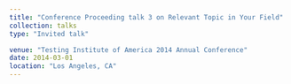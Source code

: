 ```yaml
---
title: "Conference Proceeding talk 3 on Relevant Topic in Your Field"
collection: talks
type: "Invited talk"

venue: "Testing Institute of America 2014 Annual Conference"
date: 2014-03-01
location: "Los Angeles, CA"
---
```



